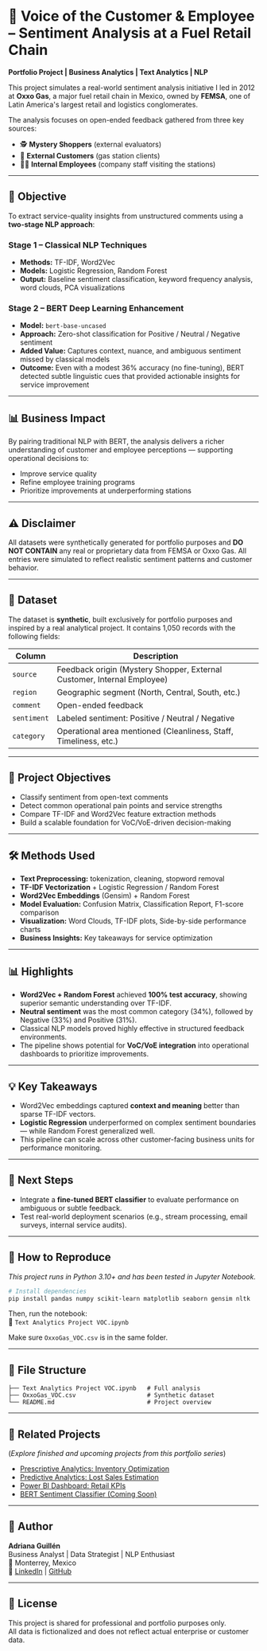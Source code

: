 # 💬 Voice of the Customer & Employee – Sentiment Analysis at a Fuel Retail Chain

**Portfolio Project | Business Analytics | Text Analytics | NLP**

This project simulates a real-world sentiment analysis initiative I led in 2012 at **Oxxo Gas**, a major fuel retail chain in Mexico, owned by **FEMSA**, one of Latin America's largest retail and logistics conglomerates.

The analysis focuses on open-ended feedback gathered from three key sources:  

- 🕵 **Mystery Shoppers** (external evaluators)  
- 🛒 **External Customers** (gas station clients)  
- 👩‍💼 **Internal Employees** (company staff visiting the stations)  

---

## 🎯 Objective
To extract service-quality insights from unstructured comments using a **two-stage NLP approach**:

### **Stage 1 – Classical NLP Techniques**
- **Methods:** TF-IDF, Word2Vec  
- **Models:** Logistic Regression, Random Forest  
- **Output:** Baseline sentiment classification, keyword frequency analysis, word clouds, PCA visualizations

### **Stage 2 – BERT Deep Learning Enhancement**
- **Model:** `bert-base-uncased`  
- **Approach:** Zero-shot classification for Positive / Neutral / Negative sentiment  
- **Added Value:** Captures context, nuance, and ambiguous sentiment missed by classical models  
- **Outcome:** Even with a modest 36% accuracy (no fine-tuning), BERT detected subtle linguistic cues that provided actionable insights for service improvement

---

## 📊 Business Impact
By pairing traditional NLP with BERT, the analysis delivers a richer understanding of customer and employee perceptions — supporting operational decisions to:
- Improve service quality  
- Refine employee training programs  
- Prioritize improvements at underperforming stations  

---

## ⚠️ Disclaimer
All datasets were synthetically generated for portfolio purposes and **DO NOT CONTAIN** any real or proprietary data from FEMSA or Oxxo Gas. All entries were simulated to reflect realistic sentiment patterns and customer behavior.


---

## 📁 Dataset

The dataset is **synthetic**, built exclusively for portfolio purposes and inspired by a real analytical project. It contains 1,050 records with the following fields:

| Column     | Description |
|------------|-------------|
| `source`   | Feedback origin (Mystery Shopper, External Customer, Internal Employee) |
| `region`   | Geographic segment (North, Central, South, etc.) |
| `comment`  | Open-ended feedback |
| `sentiment`| Labeled sentiment: Positive / Neutral / Negative |
| `category` | Operational area mentioned (Cleanliness, Staff, Timeliness, etc.) |

---

## 🧠 Project Objectives

- Classify sentiment from open-text comments
- Detect common operational pain points and service strengths
- Compare TF-IDF and Word2Vec feature extraction methods
- Build a scalable foundation for VoC/VoE-driven decision-making

---

## 🛠️ Methods Used

- **Text Preprocessing:** tokenization, cleaning, stopword removal
- **TF-IDF Vectorization** + Logistic Regression / Random Forest
- **Word2Vec Embeddings** (Gensim) + Random Forest
- **Model Evaluation:** Confusion Matrix, Classification Report, F1-score comparison
- **Visualization:** Word Clouds, TF-IDF plots, Side-by-side performance charts
- **Business Insights:** Key takeaways for service optimization

---

## 📊 Highlights

- **Word2Vec + Random Forest** achieved **100% test accuracy**, showing superior semantic understanding over TF-IDF.
- **Neutral sentiment** was the most common category (34%), followed by Negative (33%) and Positive (31%).
- Classical NLP models proved highly effective in structured feedback environments.
- The pipeline shows potential for **VoC/VoE integration** into operational dashboards to prioritize improvements.

---

## 💡 Key Takeaways

- Word2Vec embeddings captured **context and meaning** better than sparse TF-IDF vectors.
- **Logistic Regression** underperformed on complex sentiment boundaries — while Random Forest generalized well.
- This pipeline can scale across other customer-facing business units for performance monitoring.

---

## 🔄 Next Steps

- Integrate a **fine-tuned BERT classifier** to evaluate performance on ambiguous or subtle feedback.
- Test real-world deployment scenarios (e.g., stream processing, email surveys, internal service audits).

---

## 🚀 How to Reproduce
*This project runs in Python 3.10+ and has been tested in Jupyter Notebook.*


```bash
# Install dependencies
pip install pandas numpy scikit-learn matplotlib seaborn gensim nltk
```

Then, run the notebook:  
📄 `Text Analytics Project VOC.ipynb`

Make sure `OxxoGas_VOC.csv` is in the same folder.

---

## 📂 File Structure

```
├── Text Analytics Project VOC.ipynb   # Full analysis
├── OxxoGas_VOC.csv                    # Synthetic dataset
└── README.md                          # Project overview
```

---

## 🔗 Related Projects
(*Explore finished and upcoming projects from this portfolio series*)

- [Prescriptive Analytics: Inventory Optimization](#)
- [Predictive Analytics: Lost Sales Estimation](#)
- [Power BI Dashboard: Retail KPIs](#)
- [BERT Sentiment Classifier (Coming Soon)](#)

---

## 👤 Author

**Adriana Guillén**  
Business Analyst | Data Strategist | NLP Enthusiast  
📍 Monterrey, Mexico  
🔗 [LinkedIn](#) | [GitHub](#)

---

## 📢 License

This project is shared for professional and portfolio purposes only.  
All data is fictionalized and does not reflect actual enterprise or customer data.
